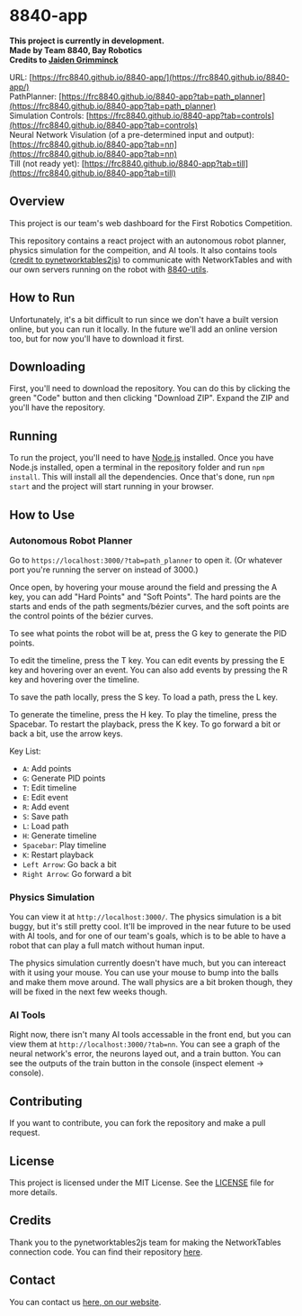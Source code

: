# 8840-app

**This project is currently in development.**  
**Made by Team 8840, Bay Robotics**  
**Credits to [Jaiden Grimminck](https://github.com/JaidenAGrimminck)**  

URL: [https://frc8840.github.io/8840-app/](https://frc8840.github.io/8840-app/)  
PathPlanner: [https://frc8840.github.io/8840-app?tab=path_planner](https://frc8840.github.io/8840-app?tab=path_planner)  
Simulation Controls: [https://frc8840.github.io/8840-app?tab=controls](https://frc8840.github.io/8840-app?tab=controls)  
Neural Network Visulation (of a pre-determined input and output): [https://frc8840.github.io/8840-app?tab=nn](https://frc8840.github.io/8840-app?tab=nn)  
Till (not ready yet): [https://frc8840.github.io/8840-app?tab=till](https://frc8840.github.io/8840-app?tab=till)  

## Overview

This project is our team's web dashboard for the First Robotics Competition.

This repository contains a react project with an autonomous robot planner, physics simulation for the compeition, and AI tools. It also contains tools ([credit to pynetworktables2js](https://github.com/robotpy/pynetworktables2js)) to communicate with NetworkTables and with our own servers running on the robot with [8840-utils](https://github.com/frc8840/).

## How to Run

Unfortunately, it's a bit difficult to run since we don't have a built version online, but you can run it locally. In the future we'll add an online version too, but for now you'll have to download it first.

## Downloading

First, you'll need to download the repository. You can do this by clicking the green "Code" button and then clicking "Download ZIP". Expand the ZIP and you'll have the repository.

## Running

To run the project, you'll need to have [Node.js](https://nodejs.org/en/) installed. Once you have Node.js installed, open a terminal in the repository folder and run `npm install`. This will install all the dependencies. Once that's done, run `npm start` and the project will start running in your browser.

## How to Use

### Autonomous Robot Planner

Go to `https://localhost:3000/?tab=path_planner` to open it. (Or whatever port you're running the server on instead of 3000.)

Once open, by hovering your mouse around the field and pressing the A key, you can add "Hard Points" and "Soft Points". The hard points are the starts and ends of the path segments/bézier curves, and the soft points are the control points of the bézier curves.

To see what points the robot will be at, press the G key to generate the PID points.

To edit the timeline, press the T key. You can edit events by pressing the E key and hovering over an event. You can also add events by pressing the R key and hovering over the timeline.

To save the path locally, press the S key. To load a path, press the L key.

To generate the timeline, press the H key. To play the timeline, press the Spacebar. To restart the playback, press the K key. To go forward a bit or back a bit, use the arrow keys.

Key List:

- `A`: Add points
- `G`: Generate PID points
- `T`: Edit timeline
- `E`: Edit event
- `R`: Add event
- `S`: Save path
- `L`: Load path
- `H`: Generate timeline
- `Spacebar`: Play timeline
- `K`: Restart playback
- `Left Arrow`: Go back a bit
- `Right Arrow`: Go forward a bit

### Physics Simulation

You can view it at `http://localhost:3000/`. The physics simulation is a bit buggy, but it's still pretty cool. It'll be improved in the near future to be used with AI tools, and for one of our team's goals, which is to be able to have a robot that can play a full match without human input.

The physics simulation currently doesn't have much, but you can intereact with it using your mouse. You can use your mouse to bump into the balls and make them move around. The wall physics are a bit broken though, they will be fixed in the next few weeks though.

### AI Tools

Right now, there isn't many AI tools accessable in the front end, but you can view them at `http://localhost:3000/?tab=nn`. You can see a graph of the neural network's error, the neurons layed out, and a train button. You can see the outputs of the train button in the console (inspect element -> console).

## Contributing

If you want to contribute, you can fork the repository and make a pull request.

## License

This project is licensed under the MIT License. See the [LICENSE](LICENSE) file for more details.

## Credits

Thank you to the pynetworktables2js team for making the NetworkTables connection code. You can find their repository [here](https://github.com/robotpy/pynetworktables2js).

## Contact

You can contact us [here, on our website](https://www.team8840.org/contact).
